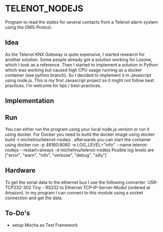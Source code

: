 # TELENOT_NODEJS
Program to read the states for several contacts from a Telenot alarm system using the GMS-Protcol.

## Idea
As the Telenot KNX Gateway is quite expensive, I started research for another solution. Some people already got a solution working for Loxone, which I took as a reference. Then I started to implement a solution in Python which was working but caused high CPU usage running as a docker container (see python branch). So I decided to implement it in Javascript using node.js. This is my first Javascript project so it might not follow best practices. I'm welcome for tips / best-practices.

## Implementation

## Run
You can either run the program using your local node.ja version or run it using docker. For Docker you need to build the docker image using
    docker build -t michelmu/telenot-nodejs .
afterwards you can start the container using 
    docker run -p 49160:8080 -e LOG_LEVEL="info" --name telenot-nodejs --restart=always -d michelmu/telenot-nodejs
Posible log levels are ["error", "warn", "info", "verbose", "debug", "silly"]

## Hardware
To get the serial data to the ethernet bus I use the following converter: USR-TCP232-302 Tiny - RS232 to Ethernet TCP-IP-Server-Modul (ordered at Amazon). In my program I can connect to this module using a socket connection and get the data.

## To-Do's
- setup Mocha as Test Framework